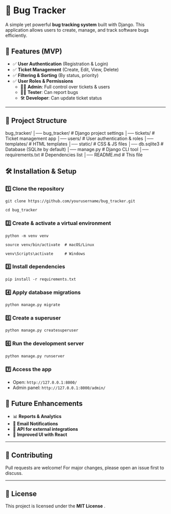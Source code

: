 # 🐞 Bug Tracker

A simple yet powerful **bug tracking system** built with Django. This application allows users to create, manage, and track software bugs efficiently.

## 🚀 Features (MVP)

- ✅ **User Authentication** (Registration & Login)
- ✅ **Ticket Management** (Create, Edit, View, Delete)
- ✅ **Filtering & Sorting** (By status, priority)
- ✅ **User Roles & Permissions**
  - 👨‍💻 **Admin**: Full control over tickets & users
  - 🧑‍🔬 **Tester**: Can report bugs
  - 🛠️ **Developer**: Can update ticket status

---

## 📂 Project Structure

bug_tracker/
│── bug_tracker/ # Django project settings
│── tickets/ # Ticket management app
│── users/ # User authentication & roles
│── templates/ # HTML templates
│── static/ # CSS & JS files
│── db.sqlite3 # Database (SQLite by default)
│── manage.py # Django CLI tool
│── requirements.txt # Dependencies list
│── README.md # This file

## 🛠 Installation & Setup

### 1️⃣ **Clone the repository**

`git clone https://github.com/yourusername/bug_tracker.git`

`cd bug_tracker`

### 2️⃣ **Create & activate a virtual environment**

`python -m venv venv`

`source venv/bin/activate  # macOS/Linux `

`venv\Scripts\activate     # Windows`

### 3️⃣ Install dependencies

`pip install -r requirements.txt`

### 4️⃣ Apply database migrations

`python manage.py migrate`

### 5️⃣ **Create a superuser**

`python manage.py createsuperuser`

### 6️⃣ **Run the development server**

`python manage.py runserver `

### 7️⃣ **Access the app**

* Open: `http://127.0.0.1:8000/`
* Admin panel: `http://127.0.0.1:8000/admin/`

## 📌 Future Enhancements

* 📊 **Reports & Analytics**
* 📢 **Email Notifications**
* 🔗 **API for external integrations**
* 🎨 **Improved UI with React**

---

## 🤝 Contributing

Pull requests are welcome! For major changes, please open an issue first to discuss.

---

## 📜 License

This project is licensed under the  **MIT License** .

